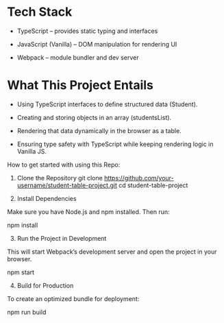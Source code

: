 # Tech Stack

- TypeScript – provides static typing and interfaces

- JavaScript (Vanilla) – DOM manipulation for rendering UI

- Webpack – module bundler and dev server

# What This Project Entails

- Using TypeScript interfaces to define structured data (Student).

- Creating and storing objects in an array (studentsList).

- Rendering that data dynamically in the browser as a table.

- Ensuring type safety with TypeScript while keeping rendering logic in Vanilla JS.

How to get started with using this Repo:

1. Clone the Repository
   git clone https://github.com/your-username/student-table-project.git
   cd student-table-project

2. Install Dependencies

Make sure you have Node.js and npm installed. Then run:

npm install

3. Run the Project in Development

This will start Webpack’s development server and open the project in your browser.

npm start

4. Build for Production

To create an optimized bundle for deployment:

npm run build
